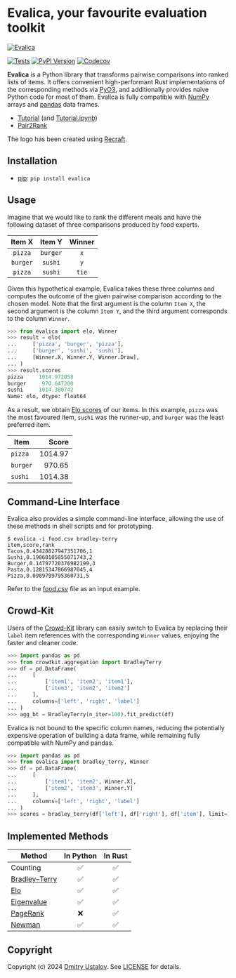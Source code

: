 # Evalica, your favourite evaluation toolkit

[![Evalica](Evalica.svg)](https://github.com/dustalov/evalica)

[![Tests][github_tests_badge]][github_tests_link]
[![PyPI Version][pypi_badge]][pypi_link]
[![Codecov][codecov_badge]][codecov_link]

[github_tests_badge]: https://github.com/dustalov/evalica/actions/workflows/test.yml/badge.svg?branch=master
[github_tests_link]: https://github.com/dustalov/evalica/actions/workflows/test.yml
[pypi_badge]: https://badge.fury.io/py/evalica.svg
[pypi_link]: https://pypi.python.org/pypi/evalica
[codecov_badge]: https://codecov.io/gh/dustalov/evalica/branch/master/graph/badge.svg
[codecov_link]: https://codecov.io/gh/dustalov/evalica

**Evalica** is a Python library that transforms pairwise comparisons into ranked lists of items. It offers convenient high-performant Rust implementations of the corresponding methods via [PyO3](https://pyo3.rs/), and additionally provides naïve Python code for most of them. Evalica is fully compatible with [NumPy](https://numpy.org/) arrays and [pandas](https://pandas.pydata.org/) data frames.

- [Tutorial](https://dustalov.github.io/evalica/) (and [Tutorial.ipynb](Tutorial.ipynb))
- [Pair2Rank](https://huggingface.co/spaces/dustalov/pair2rank)

The logo has been created using [Recraft](https://www.recraft.ai/).

## Installation

- [pip](https://pip.pypa.io/): `pip install evalica`

## Usage

Imagine that we would like to rank the different meals and have the following dataset of three comparisons produced by food experts.

| **Item X**| **Item Y** | **Winner** |
|:---:|:---:|:---:|
| `pizza` | `burger` | `x` |
| `burger` | `sushi` | `y` |
| `pizza` | `sushi` | `tie` |

Given this hypothetical example, Evalica takes these three columns and computes the outcome of the given pairwise comparison according to the chosen model. Note that the first argument is the column `Item X`, the second argument is the column `Item Y`, and the third argument corresponds to the column `Winner`.

```python
>>> from evalica import elo, Winner
>>> result = elo(
...     ['pizza', 'burger', 'pizza'],
...     ['burger', 'sushi', 'sushi'],
...     [Winner.X, Winner.Y, Winner.Draw],
... )
>>> result.scores
pizza     1014.972058
burger     970.647200
sushi     1014.380742
Name: elo, dtype: float64
```

As a result, we obtain [Elo scores](https://en.wikipedia.org/wiki/Elo_rating_system) of our items. In this example, `pizza` was the most favoured item, `sushi` was the runner-up, and `burger` was the least preferred item.

| **Item**| **Score** |
|---|---:|
| `pizza` | 1014.97 |
| `burger` | 970.65 |
| `sushi` | 1014.38 |

## Command-Line Interface

Evalica also provides a simple command-line interface, allowing the use of these methods in shell scripts and for prototyping.

```
$ evalica -i food.csv bradley-terry
item,score,rank
Tacos,0.43428827947351706,1
Sushi,0.19060105855071743,2
Burger,0.14797720376982199,3
Pasta,0.12815347866987045,4
Pizza,0.0989799795360731,5
```

Refer to the [food.csv](food.csv) file as an input example.

## Crowd-Kit

Users of the [Crowd-Kit](https://github.com/Toloka/crowd-kit) library can easily switch to Evalica by replacing their `label` item references with the corresponding `Winner` values, enjoying the faster and cleaner code.

```python
>>> import pandas as pd
>>> from crowdkit.aggregation import BradleyTerry
>>> df = pd.DataFrame(
...     [
...         ['item1', 'item2', 'item1'],
...         ['item3', 'item2', 'item2']
...     ],
...     columns=['left', 'right', 'label']
... )
>>> agg_bt = BradleyTerry(n_iter=100).fit_predict(df)
```

Evalica is not bound to the specific column names, reducing the potentially expensive operation of building a data frame, while remaining fully compatible with NumPy and pandas.

```python
>>> import pandas as pd
>>> from evalica import bradley_terry, Winner
>>> df = pd.DataFrame(
...     [
...         ['item1', 'item2', Winner.X],
...         ['item2', 'item3', Winner.Y]
...     ],
...     columns=['left', 'right', 'label']
... )
>>> scores = bradley_terry(df['left'], df['right'], df['item'], limit=100)
```

## Implemented Methods

| **Method** | **In Python** | **In Rust** |
|---|:---:|:---:|
| Counting | &#x2705; | &#x2705; |
| [Bradley&ndash;Terry] | &#x2705; | &#x2705; |
| [Elo] | &#x2705; | &#x2705; |
| [Eigenvalue] | &#x2705; | &#x2705; |
| [PageRank] | &#x274C; | &#x2705; |
| [Newman] | &#x2705; | &#x2705; |

[Bradley&ndash;Terry]: https://doi.org/10.2307/2334029
[Elo]: https://isbnsearch.org/isbn/9780923891275
[Eigenvalue]: https://doi.org/10.1086/228631
[PageRank]: https://doi.org/10.1016/S0169-7552(98)00110-X
[Newman]: https://jmlr.org/papers/v24/22-1086.html

## Copyright

Copyright (c) 2024 [Dmitry Ustalov](https://github.com/dustalov). See [LICENSE](LICENSE) for details.
